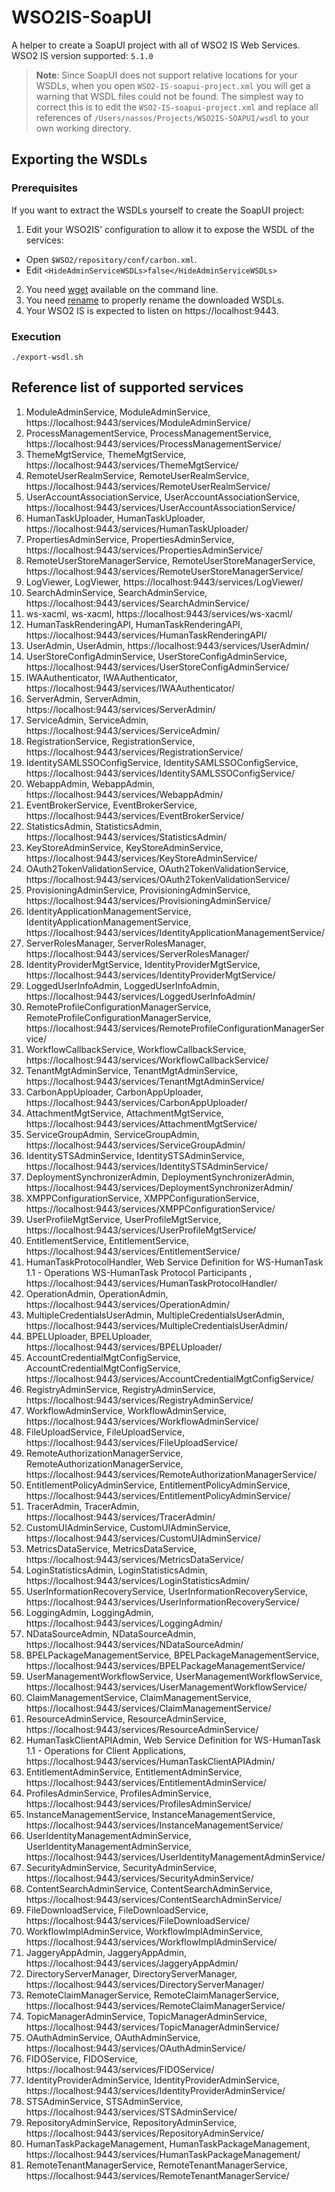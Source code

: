 # WSO2IS-SoapUI
A helper to create a SoapUI project with all of WSO2 IS Web Services.  
WSO2 IS version supported: `5.1.0`

> __Note__: Since SoapUI does not support relative locations for your WSDLs, when you open `WSO2-IS-soapui-project.xml` you will get a warning that WSDL files could not be found. The simplest way to correct this is to edit the `WSO2-IS-soapui-project.xml` and replace all references of `/Users/nassos/Projects/WSO2IS-SOAPUI/wsdl` to your own working directory.

## Exporting the WSDLs
### Prerequisites
If you want to extract the WSDLs yourself to create the SoapUI project:
1. Edit your WSO2IS' configuration to allow it to expose the WSDL of the services:
 * Open `$WSO2/repository/conf/carbon.xml`.
 * Edit `<HideAdminServiceWSDLs>false</HideAdminServiceWSDLs>`
2. You need [wget](https://www.gnu.org/software/wget/) available on the command line.
3. You need [rename](http://linux.die.net/man/1/rename) to properly rename the downloaded WSDLs.
4. Your WSO2 IS is expected to listen on https://localhost:9443.

### Execution
`./export-wsdl.sh`

## Reference list of supported services
1. ModuleAdminService, ModuleAdminService, https://localhost:9443/services/ModuleAdminService/
2. ProcessManagementService, ProcessManagementService, https://localhost:9443/services/ProcessManagementService/
3. ThemeMgtService, ThemeMgtService, https://localhost:9443/services/ThemeMgtService/
4. RemoteUserRealmService, RemoteUserRealmService, https://localhost:9443/services/RemoteUserRealmService/
5. UserAccountAssociationService, UserAccountAssociationService, https://localhost:9443/services/UserAccountAssociationService/
6. HumanTaskUploader, HumanTaskUploader, https://localhost:9443/services/HumanTaskUploader/
7. PropertiesAdminService, PropertiesAdminService, https://localhost:9443/services/PropertiesAdminService/
8. RemoteUserStoreManagerService, RemoteUserStoreManagerService, https://localhost:9443/services/RemoteUserStoreManagerService/
9. LogViewer, LogViewer, https://localhost:9443/services/LogViewer/
10. SearchAdminService, SearchAdminService, https://localhost:9443/services/SearchAdminService/
11. ws-xacml, ws-xacml, https://localhost:9443/services/ws-xacml/
12. HumanTaskRenderingAPI, HumanTaskRenderingAPI, https://localhost:9443/services/HumanTaskRenderingAPI/
13. UserAdmin, UserAdmin, https://localhost:9443/services/UserAdmin/
14. UserStoreConfigAdminService, UserStoreConfigAdminService, https://localhost:9443/services/UserStoreConfigAdminService/
15. IWAAuthenticator, IWAAuthenticator, https://localhost:9443/services/IWAAuthenticator/
16. ServerAdmin, ServerAdmin, https://localhost:9443/services/ServerAdmin/
17. ServiceAdmin, ServiceAdmin, https://localhost:9443/services/ServiceAdmin/
18. RegistrationService, RegistrationService, https://localhost:9443/services/RegistrationService/
19. IdentitySAMLSSOConfigService, IdentitySAMLSSOConfigService, https://localhost:9443/services/IdentitySAMLSSOConfigService/
20. WebappAdmin, WebappAdmin, https://localhost:9443/services/WebappAdmin/
21. EventBrokerService, EventBrokerService, https://localhost:9443/services/EventBrokerService/
22. StatisticsAdmin, StatisticsAdmin, https://localhost:9443/services/StatisticsAdmin/
23. KeyStoreAdminService, KeyStoreAdminService, https://localhost:9443/services/KeyStoreAdminService/
24. OAuth2TokenValidationService, OAuth2TokenValidationService, https://localhost:9443/services/OAuth2TokenValidationService/
25. ProvisioningAdminService, ProvisioningAdminService, https://localhost:9443/services/ProvisioningAdminService/
26. IdentityApplicationManagementService, IdentityApplicationManagementService, https://localhost:9443/services/IdentityApplicationManagementService/
27. ServerRolesManager, ServerRolesManager, https://localhost:9443/services/ServerRolesManager/
28. IdentityProviderMgtService, IdentityProviderMgtService, https://localhost:9443/services/IdentityProviderMgtService/
29. LoggedUserInfoAdmin, LoggedUserInfoAdmin, https://localhost:9443/services/LoggedUserInfoAdmin/
30. RemoteProfileConfigurationManagerService, RemoteProfileConfigurationManagerService, https://localhost:9443/services/RemoteProfileConfigurationManagerService/
31. WorkflowCallbackService, WorkflowCallbackService, https://localhost:9443/services/WorkflowCallbackService/
32. TenantMgtAdminService, TenantMgtAdminService, https://localhost:9443/services/TenantMgtAdminService/
33. CarbonAppUploader, CarbonAppUploader, https://localhost:9443/services/CarbonAppUploader/
34. AttachmentMgtService, AttachmentMgtService, https://localhost:9443/services/AttachmentMgtService/
35. ServiceGroupAdmin, ServiceGroupAdmin, https://localhost:9443/services/ServiceGroupAdmin/
36. IdentitySTSAdminService, IdentitySTSAdminService, https://localhost:9443/services/IdentitySTSAdminService/
37. DeploymentSynchronizerAdmin, DeploymentSynchronizerAdmin, https://localhost:9443/services/DeploymentSynchronizerAdmin/
38. XMPPConfigurationService, XMPPConfigurationService, https://localhost:9443/services/XMPPConfigurationService/
39. UserProfileMgtService, UserProfileMgtService, https://localhost:9443/services/UserProfileMgtService/
40. EntitlementService, EntitlementService, https://localhost:9443/services/EntitlementService/
41. HumanTaskProtocolHandler,
    Web Service Definition for WS-HumanTask 1.1 - Operations WS-HumanTask Protocol Participants
  , https://localhost:9443/services/HumanTaskProtocolHandler/
42. OperationAdmin, OperationAdmin, https://localhost:9443/services/OperationAdmin/
43. MultipleCredentialsUserAdmin, MultipleCredentialsUserAdmin, https://localhost:9443/services/MultipleCredentialsUserAdmin/
44. BPELUploader, BPELUploader, https://localhost:9443/services/BPELUploader/
45. AccountCredentialMgtConfigService, AccountCredentialMgtConfigService, https://localhost:9443/services/AccountCredentialMgtConfigService/
46. RegistryAdminService, RegistryAdminService, https://localhost:9443/services/RegistryAdminService/
47. WorkflowAdminService, WorkflowAdminService, https://localhost:9443/services/WorkflowAdminService/
48. FileUploadService, FileUploadService, https://localhost:9443/services/FileUploadService/
49. RemoteAuthorizationManagerService, RemoteAuthorizationManagerService, https://localhost:9443/services/RemoteAuthorizationManagerService/
50. EntitlementPolicyAdminService, EntitlementPolicyAdminService, https://localhost:9443/services/EntitlementPolicyAdminService/
51. TracerAdmin, TracerAdmin, https://localhost:9443/services/TracerAdmin/
52. CustomUIAdminService, CustomUIAdminService, https://localhost:9443/services/CustomUIAdminService/
53. MetricsDataService, MetricsDataService, https://localhost:9443/services/MetricsDataService/
54. LoginStatisticsAdmin, LoginStatisticsAdmin, https://localhost:9443/services/LoginStatisticsAdmin/
55. UserInformationRecoveryService, UserInformationRecoveryService, https://localhost:9443/services/UserInformationRecoveryService/
56. LoggingAdmin, LoggingAdmin, https://localhost:9443/services/LoggingAdmin/
57. NDataSourceAdmin, NDataSourceAdmin, https://localhost:9443/services/NDataSourceAdmin/
58. BPELPackageManagementService, BPELPackageManagementService, https://localhost:9443/services/BPELPackageManagementService/
59. UserManagementWorkflowService, UserManagementWorkflowService, https://localhost:9443/services/UserManagementWorkflowService/
60. ClaimManagementService, ClaimManagementService, https://localhost:9443/services/ClaimManagementService/
61. ResourceAdminService, ResourceAdminService, https://localhost:9443/services/ResourceAdminService/
62. HumanTaskClientAPIAdmin, Web Service Definition for WS-HumanTask 1.1 - Operations for Client Applications, https://localhost:9443/services/HumanTaskClientAPIAdmin/
63. EntitlementAdminService, EntitlementAdminService, https://localhost:9443/services/EntitlementAdminService/
64. ProfilesAdminService, ProfilesAdminService, https://localhost:9443/services/ProfilesAdminService/
65. InstanceManagementService, InstanceManagementService, https://localhost:9443/services/InstanceManagementService/
66. UserIdentityManagementAdminService, UserIdentityManagementAdminService, https://localhost:9443/services/UserIdentityManagementAdminService/
67. SecurityAdminService, SecurityAdminService, https://localhost:9443/services/SecurityAdminService/
68. ContentSearchAdminService, ContentSearchAdminService, https://localhost:9443/services/ContentSearchAdminService/
69. FileDownloadService, FileDownloadService, https://localhost:9443/services/FileDownloadService/
70. WorkflowImplAdminService, WorkflowImplAdminService, https://localhost:9443/services/WorkflowImplAdminService/
71. JaggeryAppAdmin, JaggeryAppAdmin, https://localhost:9443/services/JaggeryAppAdmin/
72. DirectoryServerManager, DirectoryServerManager, https://localhost:9443/services/DirectoryServerManager/
73. RemoteClaimManagerService, RemoteClaimManagerService, https://localhost:9443/services/RemoteClaimManagerService/
74. TopicManagerAdminService, TopicManagerAdminService, https://localhost:9443/services/TopicManagerAdminService/
75. OAuthAdminService, OAuthAdminService, https://localhost:9443/services/OAuthAdminService/
76. FIDOService, FIDOService, https://localhost:9443/services/FIDOService/
77. IdentityProviderAdminService, IdentityProviderAdminService, https://localhost:9443/services/IdentityProviderAdminService/
78. STSAdminService, STSAdminService, https://localhost:9443/services/STSAdminService/
79. RepositoryAdminService, RepositoryAdminService, https://localhost:9443/services/RepositoryAdminService/
80. HumanTaskPackageManagement, HumanTaskPackageManagement, https://localhost:9443/services/HumanTaskPackageManagement/
81. RemoteTenantManagerService, RemoteTenantManagerService, https://localhost:9443/services/RemoteTenantManagerService/
